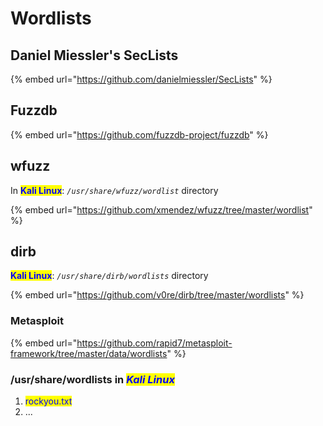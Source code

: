 # Wordlists

## Daniel Miessler's SecLists

{% embed url="https://github.com/danielmiessler/SecLists" %}

## Fuzzdb

{% embed url="https://github.com/fuzzdb-project/fuzzdb" %}

## wfuzz

In <mark style="color:blue;">**Kali Linux**</mark>: _`/usr/share/wfuzz/wordlist`_ directory

{% embed url="https://github.com/xmendez/wfuzz/tree/master/wordlist" %}

## dirb

<mark style="color:blue;">**Kali Linux**</mark>: _`/usr/share/dirb/wordlists`_ directory

{% embed url="https://github.com/v0re/dirb/tree/master/wordlists" %}

### Metasploit

{% embed url="https://github.com/rapid7/metasploit-framework/tree/master/data/wordlists" %}

### /usr/share/wordlists in _<mark style="color:blue;">Kali Linux</mark>_

1. <mark style="color:blue;">rockyou.txt</mark>
2. ...

